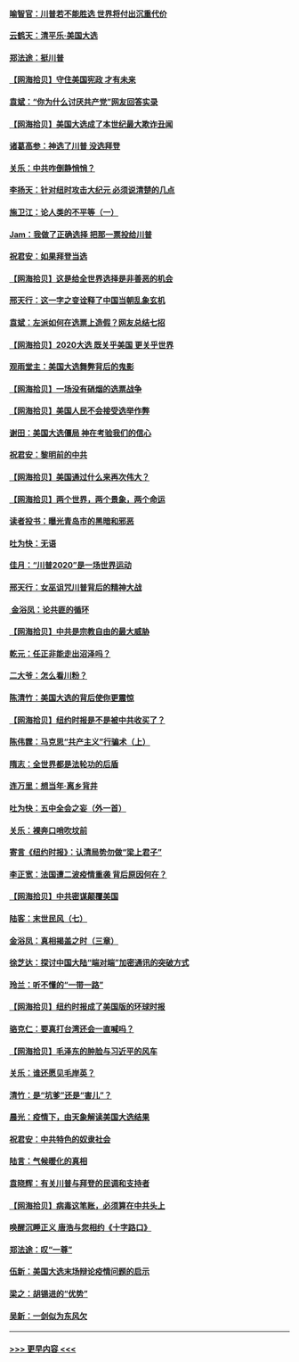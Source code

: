 #### [喻智官：川普若不能胜选 世界将付出沉重代价](../pages/nsc993/n12541352.md?t=11121302) 
#### [云鹤天：清平乐‧美国大选](../pages/nsc993/n12540916.md?t=11121302) 
#### [郑法途：挺川普](../pages/nsc993/n12540898.md?t=11121302) 
#### [【网海拾贝】守住美国宪政 才有未来](../pages/nsc993/n12540423.md?t=11121302) 
#### [袁斌：“你为什么讨厌共产党”网友回答实录](../pages/nsc993/n12540208.md?t=11121302) 
#### [【网海拾贝】美国大选成了本世纪最大欺诈丑闻](../pages/nsc993/n12538029.md?t=11121302) 
#### [诸葛高参：神选了川普 没选拜登](../pages/nsc993/n12537664.md?t=11121302) 
#### [关乐：中共咋倒静悄悄？](../pages/nsc993/n12537615.md?t=11121302) 
#### [李扬天：针对纽时攻击大纪元 必须说清楚的几点](../pages/nsc993/n12536001.md?t=11121302) 
#### [施卫江：论人类的不平等（一）](../pages/nsc993/n12535700.md?t=11121302) 
#### [Jam：我做了正确选择 把那一票投给川普](../pages/nsc993/n12535743.md?t=11121302) 
#### [祝君安：如果拜登当选](../pages/nsc993/n12535726.md?t=11121302) 
#### [【网海拾贝】这是给全世界选择是非善恶的机会](../pages/nsc993/n12535061.md?t=11121302) 
#### [邢天行：这一字之变诠释了中国当朝乱象玄机](../pages/nsc993/n12533446.md?t=11121302) 
#### [袁斌：左派如何在选票上造假？网友总结七招](../pages/nsc993/n12533180.md?t=11121302) 
#### [【网海拾贝】2020大选 既关乎美国 更关乎世界](../pages/nsc993/n12533161.md?t=11121302) 
#### [观雨堂主：美国大选舞弊背后的鬼影](../pages/nsc993/n12533153.md?t=11121302) 
#### [【网海拾贝】一场没有硝烟的选票战争](../pages/nsc993/n12531883.md?t=11121302) 
#### [【网海拾贝】美国人民不会接受选举作弊](../pages/nsc993/n12528850.md?t=11121302) 
#### [谢田：美国大选僵局 神在考验我们的信心](../pages/nsc993/n12527932.md?t=11121302) 
#### [祝君安：黎明前的中共](../pages/nsc993/n12524071.md?t=11121302) 
#### [【网海拾贝】美国通过什么来再次伟大？](../pages/nsc993/n12523844.md?t=11121302) 
#### [【网海拾贝】两个世界，两个景象，两个命运](../pages/nsc993/n12521419.md?t=11121302) 
#### [读者投书：曝光青岛市的黑暗和邪恶](../pages/nsc993/n12520988.md?t=11121302) 
#### [吐为快：无语](../pages/nsc993/n12518588.md?t=11121302) 
#### [佳月：“川普2020”是一场世界运动](../pages/nsc993/n12518581.md?t=11121302) 
#### [邢天行：女巫诅咒川普背后的精神大战](../pages/nsc993/n12517257.md?t=11121302) 
#### [ 金浴凤：论共匪的循环](../pages/nsc993/n12517133.md?t=11121302) 
#### [【网海拾贝】中共是宗教自由的最大威胁](../pages/nsc993/n12516879.md?t=11121302) 
#### [乾元：任正非能走出沼泽吗？](../pages/nsc993/n12515831.md?t=11121302) 
#### [二大爷：怎么看川粉？](../pages/nsc993/n12515820.md?t=11121302) 
#### [陈清竹：美国大选的背后使你更震惊](../pages/nsc993/n12515589.md?t=11121302) 
#### [【网海拾贝】纽约时报是不是被中共收买了？](../pages/nsc993/n12515122.md?t=11121302) 
#### [陈伟霆：马克思“共产主义”行骗术（上）](../pages/nsc993/n12510217.md?t=11121302) 
#### [隋志：全世界都是法轮功的后盾](../pages/nsc993/n12510636.md?t=11121302) 
#### [连万里：想当年‧离乡背井](../pages/nsc993/n12510623.md?t=11121302) 
#### [吐为快：五中全会之妄（外一首）](../pages/nsc993/n12510470.md?t=11121302) 
#### [关乐：裸奔口哨吹坟前](../pages/nsc993/n12510403.md?t=11121302) 
#### [寄言《纽约时报》：认清局势勿做“梁上君子”](../pages/nsc993/n12510042.md?t=11121302) 
#### [李正宽：法国遭二波疫情重袭 背后原因何在？](../pages/nsc993/n12509971.md?t=11121302) 
#### [【网海拾贝】中共密谋颠覆美国](../pages/nsc993/n12509816.md?t=11121302) 
#### [陆客：末世民风（七）](../pages/nsc993/n12507822.md?t=11121302) 
#### [金浴凤：真相揭盖之时（三章）](../pages/nsc993/n12507804.md?t=11121302) 
#### [徐芝达：探讨中国大陆“端对端”加密通讯的突破方式](../pages/nsc993/n12507682.md?t=11121302) 
#### [玲兰：听不懂的“一带一路”](../pages/nsc993/n12507669.md?t=11121302) 
#### [【网海拾贝】纽约时报成了美国版的环球时报](../pages/nsc993/n12507053.md?t=11121302) 
#### [骆克仁：要真打台湾还会一直喊吗？](../pages/nsc993/n12506843.md?t=11121302) 
#### [【网海拾贝】毛泽东的肿脸与习近平的风车](../pages/nsc993/n12504537.md?t=11121302) 
#### [关乐：谁还愿见毛岸英？](../pages/nsc993/n12503866.md?t=11121302) 
#### [清竹：是“坑爹”还是“害儿”？](../pages/nsc993/n12503034.md?t=11121302) 
#### [晨光：疫情下，由天象解读美国大选结果](../pages/nsc993/n12502536.md?t=11121302) 
#### [祝君安：中共特色的奴隶社会](../pages/nsc993/n12501529.md?t=11121302) 
#### [陆言：气候暖化的真相](../pages/nsc993/n12501183.md?t=11121302) 
#### [袁晓辉：有关川普与拜登的民调和支持者](../pages/nsc993/n12500433.md?t=11121302) 
#### [【网海拾贝】病毒这笔账，必须算在中共头上](../pages/nsc993/n12500320.md?t=11121302) 
#### [唤醒沉睡正义 唐浩与您相约《十字路口》](../pages/nsc993/n12497980.md?t=11121302) 
#### [郑法途：叹“一尊”](../pages/nsc993/n12498837.md?t=11121302) 
#### [伍新：美国大选末场辩论疫情问题的启示](../pages/nsc993/n12498829.md?t=11121302) 
#### [梁之：胡锡进的“优势”](../pages/nsc993/n12498780.md?t=11121302) 
#### [吴新：一剑似为东风欠](../pages/nsc993/n12498772.md?t=11121302) 

----
#### [ >>> 更早内容 <<< ](../indexes/nsc993-earlier.md)
